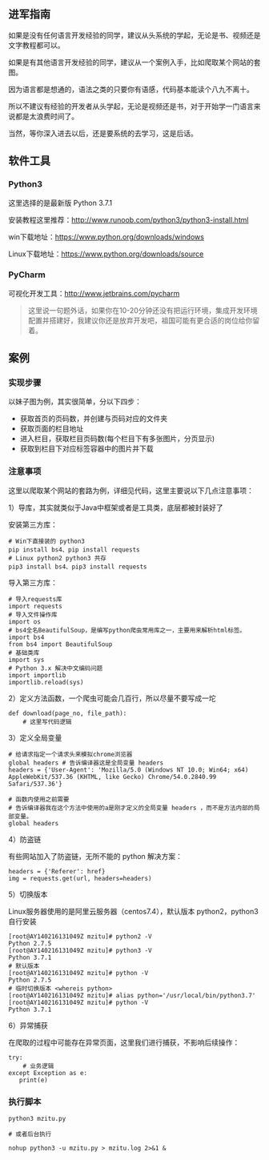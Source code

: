 ## 进军指南

如果是没有任何语言开发经验的同学，建议从头系统的学起，无论是书、视频还是文字教程都可以。

如果是有其他语言开发经验的同学，建议从一个案例入手，比如爬取某个网站的套图。

因为语言都是想通的，语法之类的只要你有语感，代码基本能读个八九不离十。

所以不建议有经验的开发者从头学起，无论是视频还是书，对于开始学一门语言来说都是太浪费时间了。

当然，等你深入进去以后，还是要系统的去学习，这是后话。

## 软件工具

### Python3

这里选择的是最新版 Python 3.7.1

安装教程这里推荐：http://www.runoob.com/python3/python3-install.html

win下载地址：https://www.python.org/downloads/windows

Linux下载地址：https://www.python.org/downloads/source

### PyCharm

可视化开发工具：http://www.jetbrains.com/pycharm 

> 这里说一句题外话，如果你在10-20分钟还没有把运行环境，集成开发环境配置并搭建好，我建议你还是放弃开发吧，祖国可能有更合适的岗位给你留着。

## 案例

### 实现步骤

以妹子图为例，其实很简单，分以下四步：

- 获取首页的页码数，并创建与页码对应的文件夹
- 获取页面的栏目地址
- 进入栏目，获取栏目页码数(每个栏目下有多张图片，分页显示)
- 获取到栏目下对应标签容器中的图片并下载

### 注意事项

这里以爬取某个网站的套路为例，详细见代码，这里主要说以下几点注意事项：

1）导库，其实就类似于Java中框架或者是工具类，底层都被封装好了

安装第三方库：

```
# Win下直接装的 python3
pip install bs4、pip install requests
# Linux python2 python3 共存
pip3 install bs4、pip3 install requests
```

导入第三方库：

```
# 导入requests库
import requests
# 导入文件操作库
import os
# bs4全名BeautifulSoup，是编写python爬虫常用库之一，主要用来解析html标签。
import bs4
from bs4 import BeautifulSoup
# 基础类库
import sys
# Python 3.x 解决中文编码问题
import importlib
importlib.reload(sys)
```

2）定义方法函数，一个爬虫可能会几百行，所以尽量不要写成一坨


```
def download(page_no, file_path):
    # 这里写代码逻辑
```

3）定义全局变量


```
# 给请求指定一个请求头来模拟chrome浏览器
global headers # 告诉编译器这是全局变量 headers 
headers = {'User-Agent': 'Mozilla/5.0 (Windows NT 10.0; Win64; x64) AppleWebKit/537.36 (KHTML, like Gecko) Chrome/54.0.2840.99 Safari/537.36'}

# 函数内使用之前需要
# 告诉编译器我在这个方法中使用的a是刚才定义的全局变量 headers ，而不是方法内部的局部变量。
global headers
```

4）防盗链

有些网站加入了防盗链，无所不能的 python  解决方案：

```
headers = {'Referer': href}
img = requests.get(url, headers=headers)
```

5）切换版本

Linux服务器使用的是阿里云服务器（centos7.4），默认版本 python2，python3 自行安装


```
[root@AY140216131049Z mzitu]# python2 -V
Python 2.7.5
[root@AY140216131049Z mzitu]# python3 -V
Python 3.7.1
# 默认版本
[root@AY140216131049Z mzitu]# python -V
Python 2.7.5
# 临时切换版本 <whereis python>
[root@AY140216131049Z mzitu]# alias python='/usr/local/bin/python3.7'
[root@AY140216131049Z mzitu]# python -V
Python 3.7.1

```

6）异常捕获

在爬取的过程中可能存在异常页面，这里我们进行捕获，不影响后续操作：


```
try:
    # 业务逻辑
except Exception as e:
   print(e)
```

### 执行脚本

```
python3 mzitu.py 

# 或者后台执行

nohup python3 -u mzitu.py > mzitu.log 2>&1 &
```
